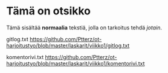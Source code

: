 # Tämä on otsikko

Tämä sisältää **normaalia** tekstiä, jolla on tarkoitus tehdä *jotain*.

gitlog.txt
https://github.com/Ptterz/ot-harjoitustyo/blob/master/laskarit/viikko1/gitlog.txt

komentorivi.txt
https://github.com/Ptterz/ot-harjoitustyo/blob/master/laskarit/viikko1/komentorivi.txt
